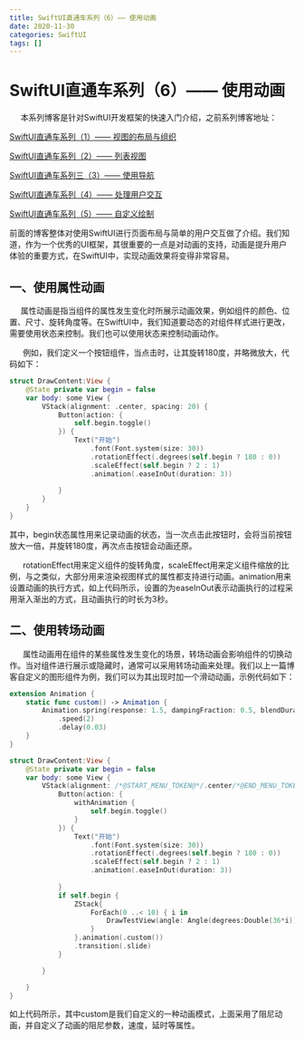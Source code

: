 ```yaml
---
title: SwiftUI直通车系列（6）—— 使用动画
date: 2020-11-30
categories: SwiftUI
tags: []
---
```

# SwiftUI直通车系列（6）—— 使用动画

     本系列博客是针对SwiftUI开发框架的快速入门介绍，之前系列博客地址：

[SwiftUI直通车系列（1）—— 视图的布局与组织](https://my.oschina.net/u/2340880/blog/4529951)

[SwiftUI直通车系列（2）—— 列表视图](https://my.oschina.net/u/2340880/blog/4534222)

[SwiftUI直通车系列三（3）—— 使用导航](http://xn--swiftui%283%29%20-5n6ga9439p5gfhqnmm1cjh7gx4h5r8ao6y1m4etxd/)

[SwiftUI直通车系列（4）—— 处理用户交互](https://my.oschina.net/u/2340880/blog/4654523)

[SwiftUI直通车系列（5）—— 自定义绘制](https://my.oschina.net/u/2340880/blog/4698216)

前面的博客整体对使用SwiftUI进行页面布局与简单的用户交互做了介绍。我们知道，作为一个优秀的UI框架，其很重要的一点是对动画的支持，动画是提升用户体验的重要方式，在SwiftUI中，实现动画效果将变得非常容易。

## 一、使用属性动画

     属性动画是指当组件的属性发生变化时所展示动画效果，例如组件的颜色、位置、尺寸、旋转角度等。在SwiftUI中，我们知道要动态的对组件样式进行更改，需要使用状态来控制。我们也可以使用状态来控制动画动作。

      例如，我们定义一个按钮组件，当点击时，让其旋转180度，并略微放大，代码如下：

```swift
struct DrawContent:View {
    @State private var begin = false
    var body: some View {
        VStack(alignment: .center, spacing: 20) {
            Button(action: {
                self.begin.toggle()
            }) {
                Text("开始")
                    .font(Font.system(size: 30))
                    .rotationEffect(.degrees(self.begin ? 180 : 0))
                    .scaleEffect(self.begin ? 2 : 1)
                    .animation(.easeInOut(duration: 3))
                                        
            }
        }
    }
}
```

其中，begin状态属性用来记录动画的状态，当一次点击此按钮时，会将当前按钮放大一倍，并旋转180度，再次点击按钮会动画还原。

      rotationEffect用来定义组件的旋转角度，scaleEffect用来定义组件缩放的比例，与之类似，大部分用来渲染视图样式的属性都支持进行动画。animation用来设置动画的执行方式，如上代码所示，设置的为easeInOut表示动画执行的过程采用渐入渐出的方式，且动画执行的时长为3秒。

## 二、使用转场动画

      属性动画用在组件的某些属性发生变化的场景，转场动画会影响组件的切换动作。当对组件进行展示或隐藏时，通常可以采用转场动画来处理。我们以上一篇博客自定义的图形组件为例，我们可以为其出现时加一个滑动动画，示例代码如下：

```swift
extension Animation {
    static func custom() -> Animation {
        Animation.spring(response: 1.5, dampingFraction: 0.5, blendDuration: 0.5)
            .speed(2)
            .delay(0.03)
    }
}

struct DrawContent:View {
    @State private var begin = false
    var body: some View {
        VStack(alignment: /*@START_MENU_TOKEN@*/.center/*@END_MENU_TOKEN@*/, spacing: 20) {
            Button(action: {
                withAnimation {
                    self.begin.toggle()
                }
            }) {
                Text("开始")
                    .font(Font.system(size: 30))
                    .rotationEffect(.degrees(self.begin ? 180 : 0))
                    .scaleEffect(self.begin ? 2 : 1)
                    .animation(.easeInOut(duration: 3))
                                        
            }
            if self.begin {
                ZStack{
                    ForEach(0 ..< 10) { i in
                        DrawTestView(angle: Angle(degrees:Double(36*i))).opacity( 0.3)
                    }
                }.animation(.custom())
                .transition(.slide)
            }

        }

    }
}
```

如上代码所示，其中custom是我们自定义的一种动画模式，上面采用了阻尼动画，并自定义了动画的阻尼参数，速度，延时等属性。
